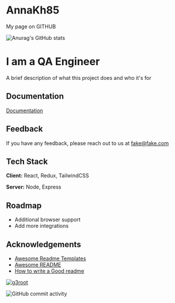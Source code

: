 # AnnaKh85
 My page on GITHUB

![Anurag's GitHub stats](https://github-readme-stats.vercel.app/api?username=AnnaKh85&show_icons=true)

# I am a QA Engineer

A brief description of what this project does and who it's for
## Documentation

[Documentation](https://linktodocumentation)
## Feedback

If you have any feedback, please reach out to us at fake@fake.com
## Tech Stack

**Client:** React, Redux, TailwindCSS

**Server:** Node, Express
## Roadmap

- Additional browser support
- Add more integrations
## Acknowledgements

- [Awesome Readme Templates](https://awesomeopensource.com/project/elangosundar/awesome-README-templates)
- [Awesome README](https://github.com/matiassingers/awesome-readme)
- [How to write a Good readme](https://bulldogjob.com/news/449-how-to-write-a-good-readme-for-your-github-project)
    
<p align="left">
<a href="https://github.com/ryo-ma/github-profile-trophy">
<img src="https://github-profile-trophy.vercel.app/?username=g3root" alt="g3root" />
</a>
</p>

![GitHub commit activity](https://img.shields.io/github/commit-activity/w/AnnaKh85/AnnaKh85)